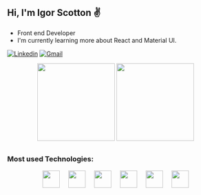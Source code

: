 <!--
**igorscotton/igorscotton** is a ✨ _special_ ✨ repository because its `README.md` (this file) appears on your GitHub profile.

Here are some ideas to get you started:

- 🔭 I’m currently working on ...
- 🌱 I’m currently learning ...
- 👯 I’m looking to collaborate on ...
- 🤔 I’m looking for help with ...
- 💬 Ask me about ...
- 📫 How to reach me: ...
- 😄 Pronouns: ...
- ⚡ Fun fact: ...
-->

## Hi, I'm Igor Scotton ✌️
- Front end Developer
- I'm currently learning more about React and Material UI.


[![Linkedin](https://img.shields.io/badge/LinkedIn-0077B5?style=for-the-badge&logo=linkedin&logoColor=white)](https://www.linkedin.com/in/igorscotton/)
[![Gmail](https://img.shields.io/badge/Gmail-D14836?style=for-the-badge&logo=gmail&logoColor=white)](mailto:scotton.igor@gmail.com)
<div align="center">
<img height="180em" src="https://github-readme-stats.vercel.app/api?username=igorscotton&show_icons=true&theme=tokyonight">
<img height="180em" src="https://github-readme-stats.vercel.app/api/top-langs/?username=igorscotton&layout=Demo&theme=tokyonight">
</div>

##

### Most used Technologies:

<div style="display: flex; gap: 20px; justify-content: center">
    <img height="40em" src="https://cdn.jsdelivr.net/gh/devicons/devicon/icons/html5/html5-original.svg" />
    <img height="40em" src="https://cdn.jsdelivr.net/gh/devicons/devicon/icons/css3/css3-original.svg" />
    <img height="40em" src="https://cdn.jsdelivr.net/gh/devicons/devicon/icons/javascript/javascript-original.svg" />        
    <img height="40em" src="https://cdn.jsdelivr.net/gh/devicons/devicon/icons/react/react-original.svg" />
    <img height="40em" src="https://cdn.jsdelivr.net/gh/devicons/devicon/icons/redux/redux-original.svg" />
    <img height="40em" src="https://cdn.jsdelivr.net/gh/devicons/devicon/icons/materialui/materialui-original.svg" />        
</div>

